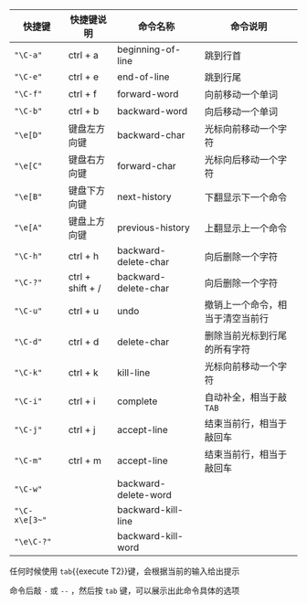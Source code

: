 
|  快捷键   | 快捷键说明  |  命令名称  |  命令说明  |
|  ----  | ----  |  ----  | ----  |
| `"\C-a"`  | ctrl + a | beginning-of-line  | 跳到行首 |
| `"\C-e"`  | ctrl + e | end-of-line  | 跳到行尾 |
| `"\C-f"`  | ctrl + f | forward-word  | 向前移动一个单词 |
| `"\C-b"`  | ctrl + b | backward-word  | 向后移动一个单词 |
| `"\e[D"`  | 键盘左方向键 | backward-char  | 光标向前移动一个字符 |
| `"\e[C"`  | 键盘右方向键 | forward-char  | 光标向后移动一个字符 |
| `"\e[B"`  | 键盘下方向键 | next-history  | 下翻显示下一个命令 |
| `"\e[A"`  | 键盘上方向键 | previous-history  | 上翻显示上一个命令 |		
| `"\C-h"`  | ctrl + h | backward-delete-char  | 向后删除一个字符 |
| `"\C-?"`  | ctrl + shift + / | backward-delete-char  | 向后删除一个字符 |
| `"\C-u"`  | ctrl + u | undo  | 撤销上一个命令，相当于清空当前行 |
| `"\C-d"`  | ctrl + d | delete-char  | 删除当前光标到行尾的所有字符 |
| `"\C-k"`  | ctrl + k | kill-line  | 光标向前移动一个字符 |
| `"\C-i"`  | ctrl + i | complete  | 自动补全，相当于敲`TAB` |
| `"\C-j"`  | ctrl + j | accept-line  | 结束当前行，相当于敲回车 |
| `"\C-m"`  | ctrl + m | accept-line  | 结束当前行，相当于敲回车 |				
| `"\C-w"`  |  | backward-delete-word  |  |
| `"\C-x\e[3~"`  |  | backward-kill-line  |  |
| `"\e\C-?"`  |  | backward-kill-word  |  |			

任何时候使用 `tab`{{execute T2}}键，会根据当前的输入给出提示

命令后敲 `-` 或 `--` ，然后按 `tab` 键，可以展示出此命令具体的选项
